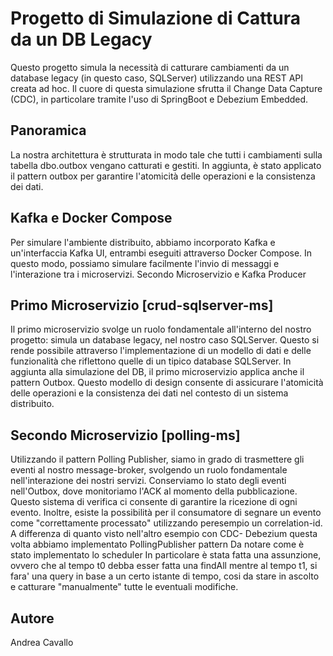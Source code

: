 #  Progetto di Simulazione di Cattura da un DB Legacy

Questo progetto simula la necessità di catturare cambiamenti da un database legacy (in questo caso, SQLServer) utilizzando una REST API creata ad hoc. Il cuore di questa simulazione sfrutta il Change Data Capture (CDC), in particolare tramite l'uso di SpringBoot e Debezium Embedded.

## Panoramica
La nostra architettura è strutturata in modo tale che tutti i cambiamenti sulla tabella dbo.outbox vengano catturati e gestiti. In aggiunta, è stato applicato il pattern outbox per garantire l'atomicità delle operazioni e la consistenza dei dati.

## Kafka e Docker Compose
Per simulare l'ambiente distribuito, abbiamo incorporato Kafka e un'interfaccia Kafka UI, entrambi eseguiti attraverso Docker Compose. In questo modo, possiamo simulare facilmente l'invio di messaggi e l'interazione tra i microservizi.
Secondo Microservizio e Kafka Producer

## Primo Microservizio [crud-sqlserver-ms]
Il primo microservizio svolge un ruolo fondamentale all'interno del nostro progetto: simula un database legacy, nel nostro caso SQLServer. Questo si rende possibile attraverso l'implementazione di un modello di dati e delle funzionalità che riflettono quelle di un tipico database SQLServer.
In aggiunta alla simulazione del DB, il primo microservizio applica anche il pattern Outbox. Questo modello di design consente di assicurare l'atomicità delle operazioni e la consistenza dei dati nel contesto di un sistema distribuito.

## Secondo Microservizio [polling-ms]
Utilizzando il pattern Polling Publisher, siamo in grado di trasmettere gli eventi al nostro message-broker, svolgendo un ruolo fondamentale nell'interazione dei nostri servizi.
Conserviamo lo stato degli eventi nell'Outbox, dove monitoriamo l'ACK al momento della pubblicazione. Questo sistema di verifica ci consente di garantire la ricezione di ogni evento. Inoltre, esiste la possibilità per il consumatore di segnare un evento come "correttamente processato" utilizzando peresempio un correlation-id.
A differenza di quanto visto nell'altro esempio con CDC- Debezium questa volta abbiamo implementato PollingPublisher pattern
Da notare come è stato implementato lo scheduler
In particolare è stata fatta una assunzione, ovvero che al tempo t0 debba esser fatta una findAll mentre al tempo t1, si fara' una query in base a un certo istante di tempo, cosi da stare in ascolto e catturare "manualmente" tutte le eventuali modifiche.


## Autore
Andrea Cavallo
